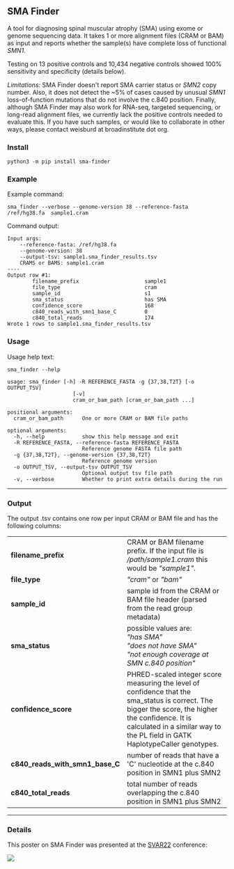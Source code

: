 ## SMA Finder  

A tool for diagnosing spinal muscular atrophy (SMA) using exome or genome sequencing data.
It takes 1 or more alignment files (CRAM or BAM) as input and reports whether 
the sample(s) have complete loss of functional *SMN1*.

Testing on 13 positive controls and 10,434 negative controls showed 100% sensitivity and specificity (details below). 

*Limitations:* SMA Finder doesn't report SMA carrier status or *SMN2* copy number. Also, it does not detect the ~5% of cases caused by unusual *SMN1* loss-of-function mutations that do not involve the c.840 position. Finally, although SMA Finder may also work for RNA-seq, targeted sequencing, or long-read alignment files, we currently lack the positive controls needed to evaluate this. If you have such samples, or would like to collaborate in other ways, please contact weisburd at broadinstitute dot org.


### Install

```
python3 -m pip install sma-finder
```

### Example

Example command:
```
sma_finder --verbose --genome-version 38 --reference-fasta /ref/hg38.fa  sample1.cram
```
Command output:
```
Input args:
    --reference-fasta: /ref/hg38.fa
    --genome-version: 38
    --output-tsv: sample1.sma_finder_results.tsv
    CRAMS or BAMS: sample1.cram
----
Output row #1:
        filename_prefix                     sample1
        file_type                           cram
        sample_id                           s1
        sma_status                          has SMA
        confidence_score                    168
        c840_reads_with_smn1_base_C         0
        c840_total_reads                    174
Wrote 1 rows to sample1.sma_finder_results.tsv        
```

### Usage

Usage help text:

```
sma_finder --help

usage: sma_finder [-h] -R REFERENCE_FASTA -g {37,38,T2T} [-o OUTPUT_TSV]
                     [-v]
                     cram_or_bam_path [cram_or_bam_path ...]

positional arguments:
  cram_or_bam_path      One or more CRAM or BAM file paths

optional arguments:
  -h, --help            show this help message and exit
  -R REFERENCE_FASTA, --reference-fasta REFERENCE_FASTA
                        Reference genome FASTA file path
  -g {37,38,T2T}, --genome-version {37,38,T2T}
                        Reference genome version
  -o OUTPUT_TSV, --output-tsv OUTPUT_TSV
                        Optional output tsv file path
  -v, --verbose         Whether to print extra details during the run
```

---

### Output

The output .tsv contains one row per input CRAM or BAM file and has the following columns:

<table>
    <tr>
        <td><b>filename_prefix</b></td>
        <td>CRAM or BAM filename prefix. If the input file is <i>/path/sample1.cram</i> this would be <i>"sample1"</i>.</td>
    </tr>
    <tr>
        <td><b>file_type</b></td>
        <td><i>"cram"</i> or <i>"bam"</i></td>
    </tr>
    <tr>
        <td><b>sample_id</b></td>
        <td>sample id from the CRAM or BAM file header (parsed from the read group metadata)</td>
    </tr>
    <tr>
        <td><b>sma_status</b></td>
        <td>possible values are:<br> 
            <i>"has SMA"</i><br>
            <i>"does not have SMA"</i><br>
            <i>"not enough coverage at SMN c.840 position"</i><br>
        </td>
    <tr>
        <td><b>confidence_score</b></td>
        <td>PHRED-scaled integer score measuring the level of confidence that the sma_status is correct. The bigger the score, the higher the confidence. It is calculated in a similar way to the PL field in GATK HaplotypeCaller genotypes.</td>
    <tr>
        <td><b>c840_reads_with_smn1_base_C</b></td>
        <td>number of reads that have a 'C' nucleotide at the c.840 position in SMN1 plus SMN2</td> 
    <tr>
        <td><b>c840_total_reads</b></td>
        <td>total number of reads overlapping the c.840 position in SMN1 plus SMN2</td>  
    </tr>
</table>

---
### Details

This poster on SMA Finder was presented at the [SVAR22](https://www.grahamerwin.org/svar-conference) conference:

<img src="https://github.com/broadinstitute/sma_finder/raw/main/docs/SMA_poster_SVAR22.png" />
